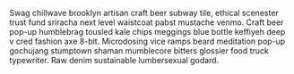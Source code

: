 Swag chillwave brooklyn artisan craft beer subway tile, ethical scenester trust fund sriracha next level waistcoat pabst mustache venmo. Craft beer pop-up humblebrag tousled kale chips meggings blue bottle keffiyeh deep v cred fashion axe 8-bit. Microdosing vice ramps beard meditation pop-up gochujang stumptown shaman mumblecore bitters glossier food truck typewriter. Raw denim sustainable lumbersexual godard.